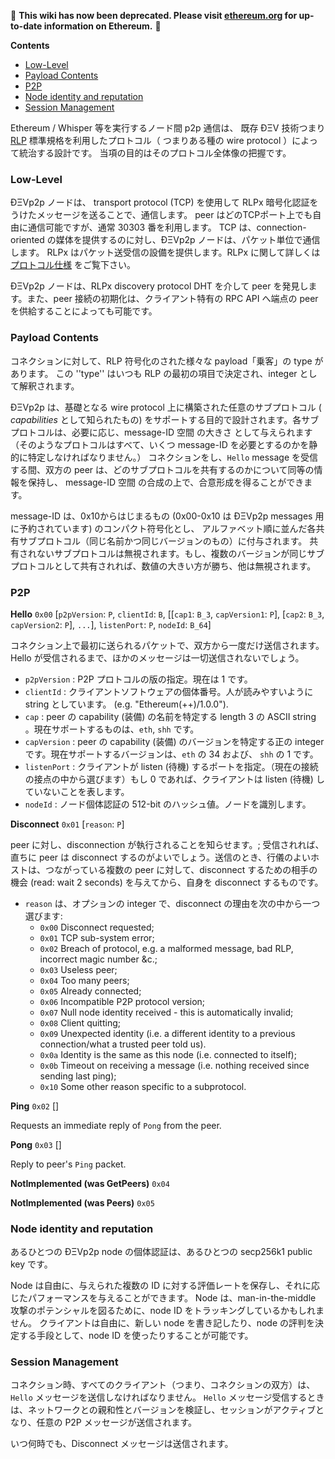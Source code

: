 <!-- START doctoc generated TOC please keep comment here to allow auto update -->
<!-- DON'T EDIT THIS SECTION, INSTEAD RE-RUN doctoc TO UPDATE -->


:stop_sign: **This wiki has now been deprecated. Please visit [ethereum.org](https://ethereum.org/ja) for up-to-date information on Ethereum.** :stop_sign: 


**Contents**

- [Low-Level](#low-level)
- [Payload Contents](#payload-contents)
- [P2P](#p2p)
- [Node identity and reputation](#node-identity-and-reputation)
- [Session Management](#session-management)

<!-- END doctoc generated TOC please keep comment here to allow auto update -->

Ethereum / Whisper 等を実行するノード間 p2p 通信は、
既存 ÐΞV 技術つまり [RLP](https://github.com/ethereum/wiki/wiki/RLP) 標準規格を利用したプロトコル（
つまりある種の wire protocol ）によって統治する設計です。
当項の目的はそのプロトコル全体像の把握です。

### Low-Level

ÐΞVp2p ノードは、 transport protocol (TCP) を使用して RLPx 暗号化認証をうけたメッセージを送ることで、通信します。
peer はどのTCPポート上でも自由に通信可能ですが、通常 30303 番を利用します。
TCP は、connection-oriented の媒体を提供するのに対し、ÐΞVp2p ノードは、パケット単位で通信します。
RLPx はパケット送受信の設備を提供します。RLPx に関して詳しくは [プロトコル仕様](https://github.com/ethereum/devp2p/tree/master/rlpx.md) をご覧下さい。 

ÐΞVp2p ノードは、RLPx discovery protocol DHT を介して peer を発見します。また、peer 接続の初期化は、クライアント特有の RPC API へ端点の peer を供給することによっても可能です。

### Payload Contents

コネクションに対して、RLP 符号化のされた様々な payload「乗客」の type があります。
この ''type'' はいつも RLP の最初の項目で決定され、integer として解釈されます。

ÐΞVp2p は、基礎となる wire protocol 上に構築された任意のサブプロトコル ( _capabilities_ として知られたもの) をサポートする目的で設計されます。各サブプロトコルは、必要に応じ、message-ID 空間 の大きさ として与えられます（そのようなプロトコルはすべて、いくつ message-ID を必要とするのかを静的に特定しなければなりません。）
コネクションをし、`Hello` message を受信する間、双方の peer は、どのサブプロトコルを共有するのかについて同等の情報を保持し、
message-ID 空間 の合成の上で、合意形成を得ることができます。

message-ID は、0x10からはじまるもの (0x00-0x10 は ÐΞVp2p messages 用に予約されています) のコンパクト符号化とし、
アルファベット順に並んだ各共有サブプロトコル（同じ名前かつ同じバージョンのもの）に付与されます。
共有されないサブプロトコルは無視されます。もし、複数のバージョンが同じサブプロトコルとして共有されれば、数値の大きい方が勝ち、他は無視されます。


### P2P

**Hello**
`0x00` [`p2pVersion`: `P`, `clientId`: `B`, [[`cap1`: `B_3`, `capVersion1`: `P`], [`cap2`: `B_3`, `capVersion2`: `P`], `...`], `listenPort`: `P`, `nodeId`: `B_64`] 

コネクション上で最初に送られるパケットで、双方から一度だけ送信されます。Hello が受信されるまで、ほかのメッセージは一切送信されないでしょう。
* `p2pVersion` : P2P プロトコルの版の指定。現在は 1 です。
* `clientId` : クライアントソフトウェアの個体番号。人が読みやすいように string としています。 (e.g. "Ethereum(++)/1.0.0").
* `cap` : peer の capability (装備) の名前を特定する length 3 の ASCII string 。現在サポートするものは、`eth`, `shh` です。
* `capVersion` : peer の capability (装備) のバージョンを特定する正の integer です。現在サポートするバージョンは、`eth` の 34 および、 `shh` の 1 です。
* `listenPort` : クライアントが listen (待機) するポートを指定。（現在の接続の接点の中から選びます）もし 0 であれば、クライアントは listen (待機) していないことを表します。
* `nodeId` : ノード個体認証の 512-bit のハッシュ値。ノードを識別します。

**Disconnect**
`0x01` [`reason`: `P`] 

peer に対し、disconnection が執行されることを知らせます。; 受信されれば、直ちに peer は disconnect するのがよいでしょう。送信のとき、行儀のよいホストは、つながっている複数の peer に対して、disconnect するための相手の機会 (read: wait 2 seconds) を与えてから、自身を disconnect するものです。
* `reason` は、オプションの integer で、disconnect の理由を次の中から一つ選びます:
  * `0x00` Disconnect requested;
  * `0x01` TCP sub-system error;
  * `0x02` Breach of protocol, e.g. a malformed message, bad RLP, incorrect magic number &c.;
  * `0x03` Useless peer;
  * `0x04` Too many peers;
  * `0x05` Already connected;
  * `0x06` Incompatible P2P protocol version;
  * `0x07` Null node identity received - this is automatically invalid;
  * `0x08` Client quitting;
  * `0x09` Unexpected identity (i.e. a different identity to a previous connection/what a trusted peer told us).
  * `0x0a` Identity is the same as this node (i.e. connected to itself);
  * `0x0b` Timeout on receiving a message (i.e. nothing received since sending last ping);
  * `0x10` Some other reason specific to a subprotocol.

**Ping**
`0x02` [] 

Requests an immediate reply of `Pong` from the peer.

**Pong**
`0x03` [] 

Reply to peer's `Ping` packet.

**NotImplemented (was GetPeers)**
`0x04`

**NotImplemented (was Peers)**
`0x05`

### Node identity and reputation

あるひとつの ÐΞVp2p node の個体認証は、あるひとつの secp256k1 public key です。　

Node は自由に、与えられた複数の ID に対する評価レートを保存し、それに応じたパフォーマンスを与えることができます。
Node は、man-in-the-middle 攻撃のポテンシャルを図るために、node ID をトラッキングしているかもしれません。
クライアントは自由に、新しい node を書き記したり、node の評判を決定する手段として、node ID を使ったりすることが可能です。

### Session Management

コネクション時、すべてのクライアント（つまり、コネクションの双方）は、`Hello` メッセージを送信しなければなりません。
`Hello` メッセージ受信するときは、ネットワークとの親和性とバージョンを検証し、セッションがアクティブとなり、任意の P2P メッセージが送信されます。

いつ何時でも、Disconnect メッセージは送信されます。